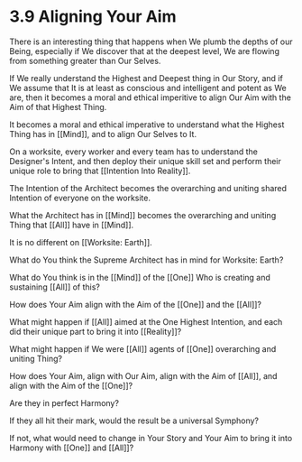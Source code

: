 # 3.9 Aligning Your Aim
There is an interesting thing that happens when We plumb the depths of our Being, especially if We discover that at the deepest level, We are flowing from something greater than Our Selves. 

If We really understand the Highest and Deepest thing in Our Story, and if We assume that It is at least as conscious and intelligent and potent as We are, then it becomes a moral and ethical imperitive to align Our Aim with the Aim of that Highest Thing.

It becomes a moral and ethical imperative to understand what the Highest Thing has in [[Mind]], and to align Our Selves to It. 

On a worksite, every worker and every team has to understand the Designer's Intent, and then deploy their unique skill set and perform their unique role to bring that [[Intention Into Reality]]. 

The Intention of the Architect becomes the overarching and uniting shared Intention of everyone on the worksite. 

What the Architect has in [[Mind]] becomes the overarching and uniting Thing that [[All]] have in [[Mind]]. 

It is no different on [[Worksite: Earth]]. 

What do You think the Supreme Architect has in mind for Worksite: Earth? 

What do You think is in the [[Mind]] of the [[One]] Who is creating and sustaining [[All]] of this? 

How does Your Aim align with the Aim of the [[One]] and the [[All]]? 

What might happen if [[All]] aimed at the One Highest Intention, and each did their unique part to bring it into [[Reality]]? 

What might happen if We were [[All]] agents of [[One]] overarching and uniting Thing? 

How does Your Aim, align with Our Aim, align with the Aim of [[All]], and align with the Aim of the [[One]]? 

Are they in perfect Harmony? 

If they all hit their mark, would the result be a universal Symphony? 

If not, what would need to change in Your Story and Your Aim to bring it into Harmony with [[One]] and [[All]]? 